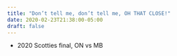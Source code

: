 ```yaml
---
title: "Don’t tell me, don’t tell me, OH THAT CLOSE!"
date: 2020-02-23T21:38:00-05:00
draft: false
---
```

- 2020 Scotties final, ON vs MB